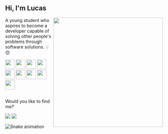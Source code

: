 ## Hi, I'm Lucas
<div align="right">
  <a href="https://github.com/lucasdam">
    <img width="350px" align="right" src="https://github-readme-stats.vercel.app/api/top-langs/?username=lucasdam&layout=compact&langs_count=7&theme=dracula"/>
  </a>
</div>
  
<p align="left">A young student who aspires to become a developer capable of solving other people's problems through software solutions. 💡😊</p>

<div align="left">
  <img src="https://xesque.rocketseat.dev/platform/tech/html5.svg" width="30px"/>
  <img src="https://xesque.rocketseat.dev/platform/tech/css3.svg" width="30px"/>
  <img src="https://xesque.rocketseat.dev/platform/tech/javascript.svg" width="30px"/>
  <img src="https://xesque.rocketseat.dev/platform/tech/bootstrap.svg" width="30px"/>
  <img src="https://xesque.rocketseat.dev/platform/tech/reactjs.svg" width="30px"/>
  <img src="https://xesque.rocketseat.dev/platform/tech/node.svg" width="30px"/>
  <img src="https://xesque.rocketseat.dev/platform/tech/typescript.svg" width="30px"/>
  <img src="https://xesque.rocketseat.dev/platform/tech/postgresql.svg" width="30px"/> 
  <img src="https://xesque.rocketseat.dev/platform/tech/mongodb.svg" width="30px"/>
</div>
  
##

<p align="left">Would you like to find me?</p>
  
<div>
  <a href="https://www.linkedin.com/in/lucasdam" target="_blank"><img src="https://img.shields.io/badge/-LinkedIn-%230077B5?style=for-the-badge&logo=linkedin&logoColor=white" target="_blank"></a>
  <a href="mailto:lucassouzadamasceno@gmail.com"><img src="https://img.shields.io/badge/Gmail-D14836?style=for-the-badge&logo=gmail&logoColor=white" target="_blank"></a>
</div>
  
![Snake animation](https://github.com/lucasdam/lucasdam/blob/output/github-contribution-grid-snake.svg)
